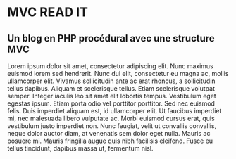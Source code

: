 # MVC READ IT

## Un blog en PHP procédural avec une structure MVC

Lorem ipsum dolor sit amet, consectetur adipiscing elit. Nunc maximus euismod lorem sed hendrerit. Nunc dui elit, consectetur eu magna ac, mollis ullamcorper elit. Vivamus sollicitudin ante ac erat rhoncus, a sollicitudin tellus dapibus. Aliquam et scelerisque tellus. Etiam scelerisque volutpat semper. Integer iaculis leo sit amet elit lobortis tempus. Vestibulum eget egestas ipsum. Etiam porta odio vel porttitor porttitor. Sed nec euismod felis. Duis imperdiet aliquam est, id ullamcorper elit. Ut faucibus imperdiet mi, nec malesuada libero vulputate ac. Morbi euismod cursus erat, quis vestibulum justo imperdiet non. Nunc feugiat, velit ut convallis convallis, neque dolor auctor diam, at venenatis sem dolor eget nulla. Mauris ac posuere mi. Mauris fringilla augue quis nibh facilisis eleifend. Fusce eu tellus tincidunt, dapibus massa ut, fermentum nisl.
